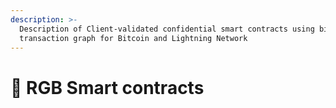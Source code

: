```yaml
---
description: >-
  Description of Client-validated confidential smart contracts using bitcoin
  transaction graph for Bitcoin and Lightning Network
---
```


# 🔖 RGB Smart contracts

